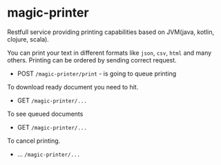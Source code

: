 # magic-printer
Restfull service providing printing capabilities based on JVM(java, kotlin, clojure, scala).

You can print your text in different formats like `json`, `csv`, `html` and many others. 
Printing can be ordered by sending correct request.
* POST `/magic-printer/print` -  is going to queue printing

To download ready document you need to hit.
* GET `/magic-printer/...`

To see queued documents 
* GET `/magic-printer/...`

To cancel printing.
* ... `/magic-printer/...`
